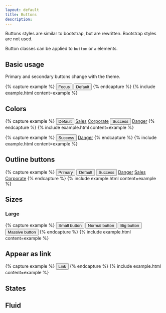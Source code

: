 ```yaml
---
layout: default
title: Buttons
description:
---
```


Buttons styles are similar to bootstrap, but are rewritten. Bootstrap styles are not used.

Button classes can be applied to `button` or `a` elements.

## Basic usage

Primary and secondary buttons change with the theme.

{% capture example %}
<button type="button" class="button focus">Focus</button>
<button type="button" class="button">Default</button>
{% endcapture %}
{% include example.html content=example %}

## Colors

{% capture example %}
<button type="button" class="btn btn-primary">Default</button>
<a href="#" class="btn btn-warning">Sales</a>
<a href="#" class="btn btn-info">Corporate</a>
<button type="button" class="btn btn-success">Success</button>
<a href="#" class="btn btn-danger">Danger</a>
{% endcapture %}
{% include example.html content=example %}

{% capture example %}
<button type="button" class="btn btn-success">Success</button>
<a href="#" class="btn btn-danger">Danger</a>
{% endcapture %}
{% include example.html content=example %}

## Outline buttons

{% capture example %}
<button type="button" class="button primary outline">Primary</button>
<button type="button" class="button outline">Default</button>
<button type="button" class="button success outline">Success</button>
<a href="#" class="button danger outline">Danger</a>
<a href="#" class="button sales outline">Sales</a>
<a href="#" class="button corporate outline">Corporate</a>
{% endcapture %}
{% include example.html content=example %}


## Sizes

### Large

{% capture example %}
<button type="button" class="button small">Small button</button>
<button type="button" class="button">Normal button</button>
<button type="button" class="button big">Big button</button>
<button type="button" class="button massive">Massive button</button>
{% endcapture %}
{% include example.html content=example %}

## Appear as link

{% capture example %}
<button type="button" class="btn btn-link">Link</button>
{% endcapture %}
{% include example.html content=example %}

## States

## Fluid

